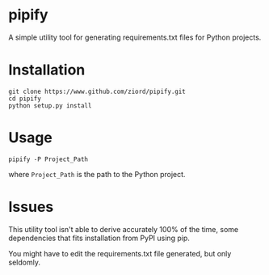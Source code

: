 
# pipify

A simple utility tool for generating requirements.txt files for Python projects.


# Installation
```
git clone https://www.github.com/ziord/pipify.git
cd pipify
python setup.py install
```

# Usage 

```pipify -P Project_Path```

where ```Project_Path``` is the path to the Python project.


# Issues

This utility tool isn't able to derive accurately 100% of the time, some dependencies that fits installation from PyPI using pip.

You might have to edit the requirements.txt file generated, but only seldomly.
